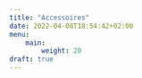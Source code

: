 ```yaml
---
title: "Accessoires"
date: 2022-04-08T18:54:42+02:00
menu:
    main:
        weight: 20
draft: true
---
```


